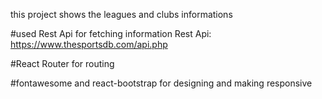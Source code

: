 this project shows the leagues and clubs informations


#used Rest Api for fetching information
Rest Api: https://www.thesportsdb.com/api.php

#React Router for routing

#fontawesome and react-bootstrap for designing and making responsive
